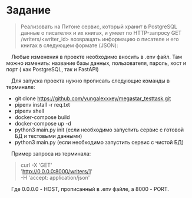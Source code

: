 # Задание

> Реализовать на Питоне сервис, который хранит в PostgreSQL данные о писателях и их книгах, и умеет по HTTP-запросу GET /writers/<writer_id>  возвращать информацию о писателе и его книгах в следующем формате (JSON):



&emsp;Любые изменения в проекте необходимо вносить в .env файл. Там можно изменить: название базы данных, пользователя,
пароль, хост и порт ( как PostgreSQL, так и FastAPI)

&emsp;Для запуска проекта нужно прописать следующие команды в терминале:

- git clone https://github.com/yungalexxxey/megastar_testtask.git
- pipenv install -r req.txt
- pipenv shell
- docker-compose build
- docker-compose up -d
- python3 main.py init (если необходимо запустить сервис с готовой БД и тестовыми данными)
- python3 main.py (если необходимо запустить сервис с чистой БД)

&emsp;Пример запроса из терминала:
>  curl -X 'GET' \
  'http://0.0.0.0:8000/writers/1' \
  -H 'accept: application/json' 

&emsp;Где 0.0.0.0 - HOST, прописанный в .env файле, а 8000 - PORT.